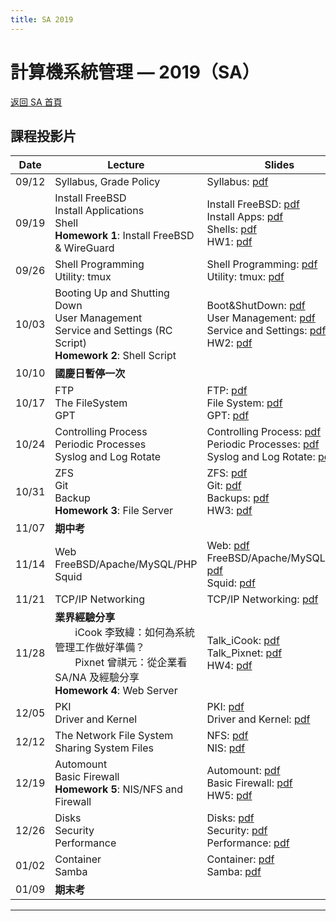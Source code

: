 ```yaml
---
title: SA 2019
---
```


# 計算機系統管理 — 2019（SA）

[返回 SA 首頁](/sa/)

## 課程投影片

| Date | Lecture | Slides |
|---|---|---|
| 09/12 | Syllabus, Grade Policy | Syllabus: [pdf](slides/00_Syllabus.pdf) |
| 09/19 | Install FreeBSD<br>Install Applications<br>Shell<br>**Homework 1**: Install FreeBSD & WireGuard | Install FreeBSD: [pdf](slides/01_Install_FreeBSD.pdf)<br>Install Apps: [pdf](slides/02_Installing_Applications.pdf)<br>Shells: [pdf](slides/03_Shells.pdf)<br>HW1: [pdf](slides/HW1.pdf) |
| 09/26 | Shell Programming<br>Utility: tmux | Shell Programming: [pdf](slides/04_ShellProgramming.pdf)<br>Utility: tmux: [pdf](slides/04_Utility_tmux.pdf) |
| 10/03 | Booting Up and Shutting Down<br>User Management<br>Service and Settings (RC Script)<br>**Homework 2**: Shell Script | Boot&ShutDown: [pdf](slides/05_Boot_ShutDown.pdf)<br>User Management: [pdf](slides/06_User_Management.pdf)<br>Service and Settings: [pdf](slides/07_Service_and_Settings.pdf)<br>HW2: [pdf](slides/HW2.pdf) |
| 10/10 | **國慶日暫停一次** | |
| 10/17 | FTP<br>The FileSystem<br>GPT | FTP: [pdf](slides/08_FTP.pdf)<br>File System: [pdf](slides/09_FileSystem.pdf)<br>GPT: [pdf](slides/10_GPT.pdf) |
| 10/24 | Controlling Process<br>Periodic Processes<br>Syslog and Log Rotate | Controlling Process: [pdf](slides/11_Controlling_Process.pdf)<br>Periodic Processes: [pdf](slides/12_Periodic_Processes.pdf)<br>Syslog and Log Rotate: [pdf](slides/13_Syslog_and_LogRotate.pdf) |
| 10/31 | ZFS<br>Git<br>Backup<br>**Homework 3**: File Server | ZFS: [pdf](slides/14_ZFS.pdf)<br>Git: [pdf](slides/15_Git.pdf)<br>Backups: [pdf](slides/16_Backups.pdf)<br>HW3: [pdf](slides/HW3.pdf) |
| 11/07 | **期中考** | |
| 11/14 | Web<br>FreeBSD/Apache/MySQL/PHP<br>Squid | Web: [pdf](slides/18_Web.pdf)<br>FreeBSD/Apache/MySQL/PHP: [pdf](slides/19_FAMP.pdf)<br>Squid: [pdf](slides/19_Squid.pdf) |
| 11/21 | TCP/IP Networking | TCP/IP Networking: [pdf](slides/20_TCPIP.pdf) |
| 11/28 | **業界經驗分享**<br>　　iCook 李致緯：如何為系統管理工作做好準備？<br>　　Pixnet 曾祺元：從企業看 SA/NA 及經驗分享<br>**Homework 4**: Web Server | Talk_iCook: [pdf](slides/Talk_iCook.pdf)<br>Talk_Pixnet: [pdf](slides/Talk_Pixnet.pdf)<br>HW4: [pdf](slides/HW4.pdf) |
| 12/05 | PKI<br>Driver and Kernel | PKI: [pdf](slides/21_PKI.pdf)<br>Driver and Kernel: [pdf](slides/22_Driver_and_Kernel.pdf) |
| 12/12 | The Network File System<br>Sharing System Files | NFS: [pdf](slides/23_NFS.pdf)<br>NIS: [pdf](slides/24_NIS.pdf) |
| 12/19 | Automount<br>Basic Firewall<br>**Homework 5**: NIS/NFS and Firewall | Automount: [pdf](slides/25_Automount.pdf)<br>Basic Firewall: [pdf](slides/26_Basic_Firewall.pdf)<br>HW5: [pdf](slides/HW5.pdf) |
| 12/26 | Disks<br>Security<br>Performance | Disks: [pdf](slides/27_Disks.pdf)<br>Security: [pdf](slides/28_Security.pdf)<br>Performance: [pdf](slides/29_Performance.pdf) |
| 01/02 | Container<br>Samba | Container: [pdf](slides/30_Container.pdf)<br>Samba: [pdf](slides/31_Samba.pdf) |
| 01/09 | **期末考** | |

---
